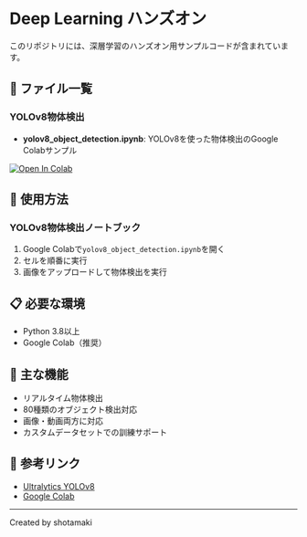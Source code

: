 # Deep Learning ハンズオン

このリポジトリには、深層学習のハンズオン用サンプルコードが含まれています。

## 📁 ファイル一覧

### YOLOv8物体検出
- **yolov8_object_detection.ipynb**: YOLOv8を使った物体検出のGoogle Colabサンプル

[![Open In Colab](https://colab.research.google.com/assets/colab-badge.svg)](https://colab.research.google.com/github/fwiy0728/dl-hands-on/blob/main/yolov8_object_detection.ipynb)

## 🚀 使用方法

### YOLOv8物体検出ノートブック
1. Google Colabで`yolov8_object_detection.ipynb`を開く
2. セルを順番に実行
3. 画像をアップロードして物体検出を実行

## 📋 必要な環境
- Python 3.8以上
- Google Colab（推奨）

## 🔧 主な機能
- リアルタイム物体検出
- 80種類のオブジェクト検出対応
- 画像・動画両方に対応
- カスタムデータセットでの訓練サポート

## 📖 参考リンク
- [Ultralytics YOLOv8](https://docs.ultralytics.com/)
- [Google Colab](https://colab.research.google.com/)

---
Created by shotamaki
